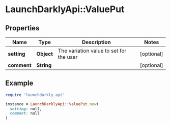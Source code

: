 # LaunchDarklyApi::ValuePut

## Properties

| Name | Type | Description | Notes |
| ---- | ---- | ----------- | ----- |
| **setting** | **Object** | The variation value to set for the user | [optional] |
| **comment** | **String** |  | [optional] |

## Example

```ruby
require 'launchdarkly_api'

instance = LaunchDarklyApi::ValuePut.new(
  setting: null,
  comment: null
)
```

